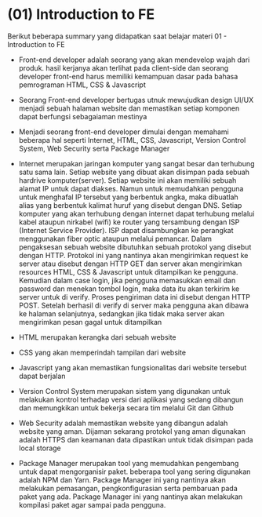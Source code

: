 # (01) Introduction to FE

Berikut beberapa summary yang didapatkan saat belajar materi 01 - Introduction to FE

* Front-end developer adalah seorang yang akan mendevelop wajah dari produk. hasil kerjanya akan terlihat pada client-side dan seorang developer front-end harus memiliki kemampuan dasar pada bahasa pemrograman HTML, CSS & Javascript
* Seorang Front-end developer bertugas utnuk mewujudkan design UI/UX menjadi sebuah halaman website dan memastikan setiap komponen dapat berfungsi sebagaiaman mestinya
* Menjadi seorang front-end developer dimulai dengan memahami beberapa hal seperti Internet, HTML, CSS, Javascript, Version Control System, Web Security serta Package Manager

* Internet merupakan jaringan komputer yang sangat besar dan terhubung satu sama lain. Setiap website yang dibuat akan disimpan pada sebuah hardrive komputer(server). Setiap website ini akan memiliki sebuah alamat IP untuk dapat diakses. Namun untuk memudahkan pengguna untuk menghafal IP tersebut yang berbentuk angka, maka dibuatlah alias yang berbentuk kalimat huruf yang disebut dengan DNS. Setiap komputer yang akan terhubung dengan internet dapat terhubung melalui kabel ataupun nirkabel (wifi) ke router yang tersambung dengan ISP (Internet Service Provider). ISP dapat disambungkan ke perangkat menggunakan fiber optic ataupun melalui pemancar. Dalam pengaksesan sebuah website dibutuhkan sebuah protokol yang disebut dengan HTTP. Protokol ini yang nantinya akan mengirimkan request ke server atau disebut dengan HTTP GET dan server akan mengirimkan resources HTML, CSS & Javascript untuk ditampilkan ke pengguna. Kemudian dalam case login, jika pengguna memasukkan email dan password dan menekan tombol login, maka data itu akan terkirim ke server untuk di verify. Proses pengiriman data ini disebut dengan HTTP POST. Setelah berhasil di verify di server maka pengguna akan dibawa ke halaman selanjutnya, sedangkan jika tidak maka server akan mengirimkan pesan gagal untuk ditampilkan

* HTML merupakan kerangka dari sebuah website
* CSS yang akan memperindah tampilan dari website
* Javascript yang akan memastikan fungsionalitas dari website tersebut dapat berjalan

* Version Control System merupakan sistem yang digunakan untuk melakukan kontrol terhadap versi dari aplikasi yang sedang dibangun dan memungkikan untuk bekerja secara tim melalui Git dan Github

* Web Security adalah memastikan website yang dibangun adalah website yang aman. Dijaman sekarang protokol yang aman digunakan adalah HTTPS dan keamanan data dipastikan untuk tidak disimpan pada local storage

* Package Manager merupakan tool yang memudahkan pengembang untuk dapat mengorganisir paket. beberapa tool yang sering digunakan adalah NPM dan Yarn. Package Manager ini yang nantinya akan melakukan pemasangan, pengkonfigurasian serta pembaruan pada paket yang ada. Package Manager ini yang nantinya akan melakukan kompilasi paket agar sampai pada pengguna.
